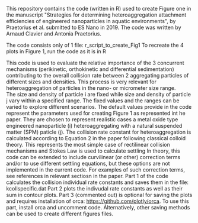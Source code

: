 This repository contains the code (written in R) used to create Figure one in the manuscript "Strategies for determining heteroaggregation attachment efficiencies of engineered nanoparticles in aquatic environments", by Praetorius et al. submitted to ES Nano in 2019. The code was written by Arnaud Clavier and Antonia Praetorius.

The code consists only of 1 file: r_script_to_create_Fig1
To recreate the 4 plots in Figure 1, run the code as it is in R

This code is used to evaluate the relative importance of the 3 concurrent mechanisms (perikinetic, orthokinetic and differential sedimentation) contributing to the overall collision rate between 2 aggregating particles of different sizes and densities. This process is very relevant for heteroaggregation of particles in the nano- or micrometer size range.  
The size and density of particle i are fixed while size and density of particle j vary within a specified range. The fixed values and the ranges can be varied to explore different scenarios. The default values provide in the code represent the parameters used for creating Figure 1 as represented int he paper. They are chosen to represent realistic cases a metal oxide type engineered nanoparticle (i) heteroaggregating with a natural suspended matter (SPM) paticle (j).
The collision rate constant for heteroaggregation is calculated according to Equation 2 in the paper following classical colloid theory. This represents the most simple case of rectilinear collision mechanisms and Stokes Law is used to calculate settling
In theory, this code can be extended to include curvilinear (or other) correction terms and/or to use different settling equations, 
but these options are not implemented in the current code. For examples of such correction terms, see references in relevant sectiosn in the paper. 
Part 1 of the code calculates the collision individual rate constants and saves them in the file: kcollspecific.dat
Part 2 plots the indivudal rate constants as well as their sum in contour plots. 
Part 3 (commented out) is optional for saving the plots and requires installation of orca: https://github.com/plotly/orca. To use this part, install orca and uncomment code. Alternatively, other saving methods can be used to create different figures files. 

